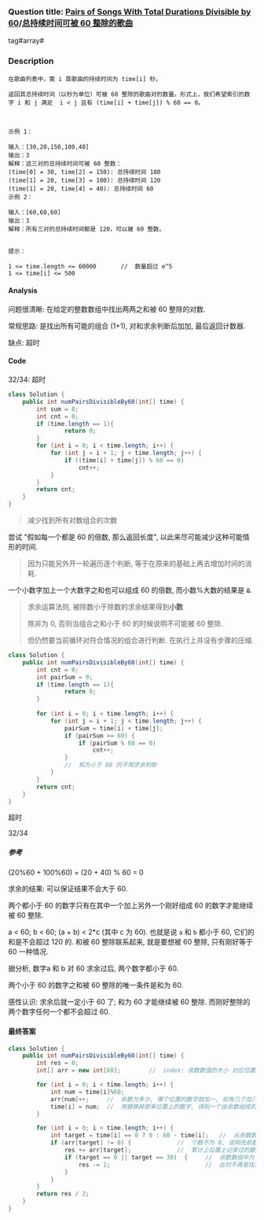 ### Question title: [Pairs of Songs With Total Durations Divisible by 60](https://leetcode-cn.com/problems/pairs-of-songs-with-total-durations-divisible-by-60/)/[总持续时间可被 60 整除的歌曲](https://leetcode-cn.com/problems/pairs-of-songs-with-total-durations-divisible-by-60/)



tag#array#



### Description

```
在歌曲列表中，第 i 首歌曲的持续时间为 time[i] 秒。

返回其总持续时间（以秒为单位）可被 60 整除的歌曲对的数量。形式上，我们希望索引的数字 i 和 j 满足  i < j 且有 (time[i] + time[j]) % 60 == 0。

 

示例 1：

输入：[30,20,150,100,40]
输出：3
解释：这三对的总持续时间可被 60 整数：
(time[0] = 30, time[2] = 150): 总持续时间 180
(time[1] = 20, time[3] = 100): 总持续时间 120
(time[1] = 20, time[4] = 40): 总持续时间 60
示例 2：

输入：[60,60,60]
输出：3
解释：所有三对的总持续时间都是 120，可以被 60 整数。
 

提示：

1 <= time.length <= 60000		//	数量超过 e^5
1 <= time[i] <= 500
```



#### Analysis

问题很清晰: 在给定的整数数组中找出两两之和被 60 整除的对数.

常规思路: 是找出所有可能的组合 (1+1), 对和求余判断后加加, 最后返回计数器.

缺点: 超时



#### Code

32/34: 超时

```java
class Solution {
    public int numPairsDivisibleBy60(int[] time) {
        int sum = 0;
        int cnt = 0;
        if (time.length == 1){            
                return 0;
        }            
        for (int i = 0; i < time.length; i++) {            
            for (int j = i + 1; j < time.length; j++) {
                if ((time[i] + time[j]) % 60 == 0)                    
                    cnt++;
            }
        }
        return cnt;
    }
}
```

> 减少找到所有对数组合的次数



尝试 "假如每一个都是 60 的倍数, 那么返回长度", 以此来尽可能减少这种可能情形的时间. 

> 因为只能另外开一轮遍历逐个判断, 等于在原来的基础上再去增加时间的消耗.





一个小数字加上一个大数字之和也可以组成 60 的倍数, 而小数%大数的结果是 ~~`0`~~.

> 求余运算法则, 被除数小于除数的求余结果得到**小数**
>
> 除非为 0, 否则当组合之和小于 60 的时候说明不可能被 60 整除.
>
> 但仍然要当前循环对符合情况的组合进行判断. 在执行上并没有步骤的压缩.

```java
class Solution {
    public int numPairsDivisibleBy60(int[] time) {        
        int cnt = 0;
        int pairSum = 0;
        if (time.length == 1){            
                return 0;
        }  
               
        for (int i = 0; i < time.length; i++) {            
            for (int j = i + 1; j < time.length; j++) {                
                pairSum = time[i] + time[j];        
                if (pairSum >= 60) {
                    if (pairSum % 60 == 0)          
                        cnt++;
                }
                //  和为小于 60 的不用求余判断                
            }
        }
        return cnt;
    }
}
```

超时

32/34



##### 参考

(20%60 + 100%60) = (20 + 40) % 60 = 0

求余的结果: 可以保证结果不会大于 60.

两个都小于 60 的数字只有在其中一个加上另外一个刚好组成 60 的数字才能继续被 60 整除.

a < 60; b < 60; (a + b) < 2*c (其中 c 为 60).	也就是说 `a` 和 `b` 都小于 60, 它们的和是不会超过 120 的. 和被 60 整除联系起来, 就是要想被 60 整除, 只有刚好等于 60 一种情况.

据分析, 数字a 和 b 对 60 求余过后, 两个数字都小于 60. 

两个小于 60 的数字之和被 60 整除的唯一条件是和为 60. 

感性认识: 求余后就一定小于 60 了; 和为 60 才能继续被 60 整除. 而刚好整除的两个数字任何一个都不会超过 60. 



#### 最终答案

```java
class Solution {
    public int numPairsDivisibleBy60(int[] time) {        
        int res = 0;
        int[] arr = new int[60];        //  index: 余数数值的大小 对应位置上加一

        for (int i = 0; i < time.length; i++) {
            int num = time[i]%60;
            arr[num]++;     //  余数为多少, 哪个位置的数字就加一, 如有几个加几个, 累加在对应余数的位置上, 得到一个由余数个数组成的数组
            time[i] = num;  //  用替换掉原来位置上的数字, 得到一个由余数组成的数组 有 0 有余数
        }

        for (int i = 0; i < time.length; i++) {
            int target = time[i] == 0 ? 0 : 60 - time[i];   //  从余数数组中依次找 0 或差, 依次为 index 到计数数组中找个数
            if (arr[target] != 0) {             //  个数不为 0, 说明先前数组中有对应的数出现过
                res += arr[target];             //  累计上位置上记录过的数
                if (target == 0 || target == 30)  {     //  余数数组中为 0 或者 30 的, 说明原来刚好整除或为 30
                    res -= 1;                           //  此时不再是找差值
                }
            }
        }
        return res / 2;
    }
}
```


